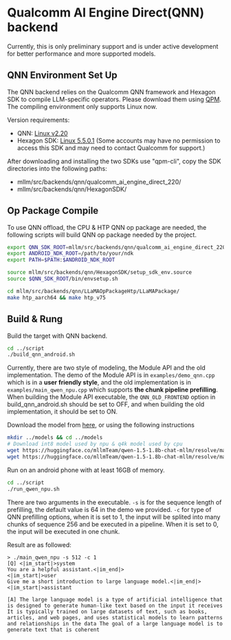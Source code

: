 # Qualcomm AI Engine Direct(QNN) backend

Currently, this is only preliminary support and is under active development for better performance and more supported models.

## QNN Environment Set Up
The QNN backend relies on the Qualcomm QNN framework and Hexagon SDK to compile LLM-specific operators. Please download them using [QPM](https://qpm.qualcomm.com/). The compiling environment only supports Linux now.

Version requirements:
* QNN: [Linux v2.20](https://qpm.qualcomm.com/#/main/tools/details/qualcomm_neural_processing_sdk)
* Hexagon SDK: [Linux 5.5.0.1](https://qpm.qualcomm.com/#/main/tools/details/HexagonSDK5.x)  (Some accounts may have no permission to access this SDK and may need to contact Qualcomm for support.)

After downloading and installing the two SDKs use "qpm-cli", copy the SDK directories into the following paths:
* mllm/src/backends/qnn/qualcomm_ai_engine_direct_220/
* mllm/src/backends/qnn/HexagonSDK/

## Op Package Compile

To use QNN offload, the CPU & HTP QNN op package are needed, the following scripts will build QNN op package needed by the project.

```bash
export QNN_SDK_ROOT=mllm/src/backends/qnn/qualcomm_ai_engine_direct_220/
export ANDROID_NDK_ROOT=/path/to/your/ndk
export PATH=$PATH:$ANDROID_NDK_ROOT

source mllm/src/backends/qnn/HexagonSDK/setup_sdk_env.source
source $QNN_SDK_ROOT/bin/envsetup.sh

cd mllm/src/backends/qnn/LLaMAOpPackageHtp/LLaMAPackage/
make htp_aarch64 && make htp_v75
```

## Build & Rung 

Build the target with QNN backend.

```bash
cd ../script
./build_qnn_android.sh
```

Currently, there are two style of modeling, the Module API and the old implementation. The demo of the Module API is in `examples/demo_qnn.cpp` which is in a **user friendly style**, and the old implementation is in `examples/main_qwen_npu.cpp` which supports **the chunk pipeline prefilling**. When building the Module API executable, the `QNN_OLD_FRONTEND` option in build_qnn_android.sh should be set to OFF, and when building the old implementation, it should be set to ON.

Download the model from [here](https://huggingface.co/mllmTeam/qwen-1.5-1.8b-chat-mllm/blob/main/), or using the following instructions

```bash
mkdir ../models && cd ../models
# Download int8 model used by npu & q4k model used by cpu
wget https://huggingface.co/mllmTeam/qwen-1.5-1.8b-chat-mllm/resolve/main/qwen-1.5-1.8b-chat-int8.mllm?download=true  -O qwen-1.5-1.8b-chat-int8.mllm
wget https://huggingface.co/mllmTeam/qwen-1.5-1.8b-chat-mllm/resolve/main/qwen-1.5-1.8b-chat-q4k.mllm?download=true  -O qwen-1.5-1.8b-chat-q4k.mllm
```

Run on an android phone with at least 16GB of memory.

```bash
cd ../script
./run_qwen_npu.sh
```

There are two arguments in the executable. `-s` is for the sequence length of prefilling, the default value is 64 in the demo we provided. `-c` for type of QNN prefilling options, when it is set to 1, the input will be splited into many chunks of sequence 256 and be executed in a pipeline. When it is set to 0, the input will be executed in one chunk.

Result are as followed:

```
> ./main_qwen_npu -s 512 -c 1
[Q] <|im_start|>system
You are a helpful assistant.<|im_end|>
<|im_start|>user
Give me a short introduction to large language model.<|im_end|>
<|im_start|>assistant

[A] The large language model is a type of artificial intelligence that is designed to generate human-like text based on the input it receives It is typically trained on large datasets of text, such as books, articles, and web pages, and uses statistical models to learn patterns and relationships in the data The goal of a large language model is to generate text that is coherent
```
